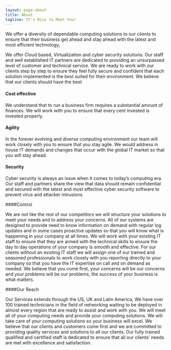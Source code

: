 ```yaml
---
layout: page-about
title: About
tagline: It's Nice to Meet You!
---
```


We offer a diversity of dependable computing solutions to our clients to ensure that their business get ahead and stay ahead with the latest and most efficient technology,

We offer Cloud based, Virtualization and cyber security solutions. Our staff and well established IT partners are dedicated to providing an unsurpassed level of customer and technical service. We are ready to work with our clients step by step to ensure they feel fully secure and confident that each solution implemented is the best suited for their environment.
We believe that our clients should have the best

<div class="row">

<div class="col m6 l4">

<h4>Cost effective</h4>
<div class="headerLine"><div class="dot"></div></div>

<p>We understand that to run a business firm requires a substantial amount of finances. We will work with you to ensure that every cent invested is invested properly.</p>

</div>

<div class="col m6 l4">

<h4>Agility</h4>
<div class="headerLine"><div class="dot"></div></div>

<p>In the forever evolving and diverse computing environment our team will work closely with you to ensure that you stay agile. We would address in house IT demands and changes that occur with the global IT market so that you will stay ahead.</p>

</div>

<div class="col m12 l4">

<h4>Security</h4>
<div class="headerLine"><div class="dot"></div></div>

<p>Cyber security is always an issue when it comes to today’s computing era. Our staff and partners share the view that data should remain confidential and secured with the latest and most effective cyber security software to prevent virus and attacker intrusions.</p>

</div>

</div>

####Control

<div class="headerLine"><div class="dot"></div></div>
We are not like the rest of our competitors we will structure your solutions to meet your needs and to address your concerns. All of our systems are designed to provide need to know information on demand with regular log updates and in some cases proactive updates so that you will know what is happening in your company at all times.
We will work with your existing IT staff to ensure that they are armed with the technical skills to ensure the day to day operations of your company is smooth and effective. For our clients without an existing IT staff we will assign one of our trained and seasoned professionals to work closely with you reporting directly to your company so that you have the IT expertise on call and on demand as needed.
We believe that you come first, your concerns will be our concerns and your problems will be our problems, the success of your business is what matters.

####Our Reach

<div class="headerLine"><div class="dot"></div></div>
Our Services extends through the US, UK and Latin America, We have over 100 trained technicians in the field of networking waiting to be deployed in almost every region that are ready to assist and work with you.
We will meet all of your computing needs and provide your computing solutions.
We will take care of your computing solutions so your business will excel.
We believe that our clients and customers come first and we are committed to providing quality services and solutions to all our clients. Our fully trained qualified and certified staff is dedicated to ensure that all our clients’ needs are met with excellence and satisfaction.
